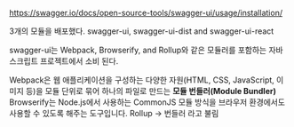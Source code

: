 https://swagger.io/docs/open-source-tools/swagger-ui/usage/installation/

3개의 모듈을 배포했다. swagger-ui, swagger-ui-dist and swagger-ui-react

swagger-ui는 Webpack, Browserify, and Rollup와 같은 모듈러를 포함하는 자바스크립트 프로젝트에서 소비 된다. 


Webpack은 웹 애플리케이션을 구성하는 다양한 자원(HTML, CSS, JavaScript, 이미지 등)을 모듈 단위로 묶어 하나의 파일로 만드는 **모듈 번들러(Module Bundler)**
Browserify는 Node.js에서 사용하는 CommonJS 모듈 방식을 브라우저 환경에서도 사용할 수 있도록 해주는 도구입니다.
Rollup
-> 번들러 라고 불림